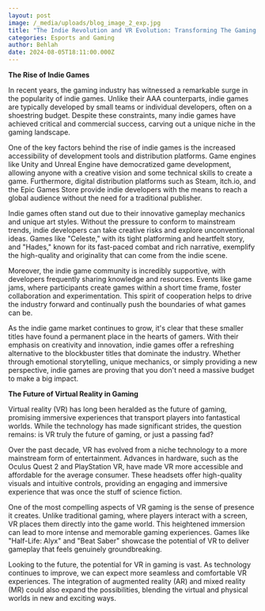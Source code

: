 ```yaml
---
layout: post
image: /_media/uploads/blog_image_2_exp.jpg
title: "The Indie Revolution and VR Evolution: Transforming The Gaming Landscape"
categories: Esports and Gaming
author: Behlah
date: 2024-08-05T18:11:00.000Z
---
```

**The Rise of Indie Games**

In recent years, the gaming industry has witnessed a remarkable surge in the popularity of indie games. Unlike their AAA counterparts, indie games are typically developed by small teams or individual developers, often on a shoestring budget. Despite these constraints, many indie games have achieved critical and commercial success, carving out a unique niche in the gaming landscape.



One of the key factors behind the rise of indie games is the increased accessibility of development tools and distribution platforms. Game engines like Unity and Unreal Engine have democratized game development, allowing anyone with a creative vision and some technical skills to create a game. Furthermore, digital distribution platforms such as Steam, itch.io, and the Epic Games Store provide indie developers with the means to reach a global audience without the need for a traditional publisher.



Indie games often stand out due to their innovative gameplay mechanics and unique art styles. Without the pressure to conform to mainstream trends, indie developers can take creative risks and explore unconventional ideas. Games like "Celeste," with its tight platforming and heartfelt story, and "Hades," known for its fast-paced combat and rich narrative, exemplify the high-quality and originality that can come from the indie scene.



Moreover, the indie game community is incredibly supportive, with developers frequently sharing knowledge and resources. Events like game jams, where participants create games within a short time frame, foster collaboration and experimentation. This spirit of cooperation helps to drive the industry forward and continually push the boundaries of what games can be.



As the indie game market continues to grow, it's clear that these smaller titles have found a permanent place in the hearts of gamers. With their emphasis on creativity and innovation, indie games offer a refreshing alternative to the blockbuster titles that dominate the industry. Whether through emotional storytelling, unique mechanics, or simply providing a new perspective, indie games are proving that you don't need a massive budget to make a big impact.



**The Future of Virtual Reality in Gaming**

Virtual reality (VR) has long been heralded as the future of gaming, promising immersive experiences that transport players into fantastical worlds. While the technology has made significant strides, the question remains: is VR truly the future of gaming, or just a passing fad?



Over the past decade, VR has evolved from a niche technology to a more mainstream form of entertainment. Advances in hardware, such as the Oculus Quest 2 and PlayStation VR, have made VR more accessible and affordable for the average consumer. These headsets offer high-quality visuals and intuitive controls, providing an engaging and immersive experience that was once the stuff of science fiction.



One of the most compelling aspects of VR gaming is the sense of presence it creates. Unlike traditional gaming, where players interact with a screen, VR places them directly into the game world. This heightened immersion can lead to more intense and memorable gaming experiences. Games like "Half-Life: Alyx" and "Beat Saber" showcase the potential of VR to deliver gameplay that feels genuinely groundbreaking.



Looking to the future, the potential for VR in gaming is vast. As technology continues to improve, we can expect more seamless and comfortable VR experiences. The integration of augmented reality (AR) and mixed reality (MR) could also expand the possibilities, blending the virtual and physical worlds in new and exciting ways.
